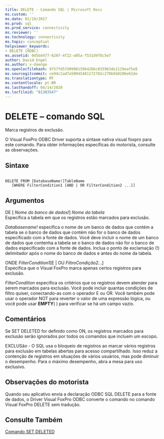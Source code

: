```yaml
---
title: DELETE - Comando SQL | Microsoft Docs
ms.custom: ''
ms.date: 01/19/2017
ms.prod: sql
ms.prod_service: connectivity
ms.reviewer: ''
ms.technology: connectivity
ms.topic: conceptual
helpviewer_keywords:
- DELETE [ODBC]
ms.assetid: 0d5bd477-626f-4f22-a05a-f531d9f8c5e7
author: David-Engel
ms.author: v-daenge
ms.openlocfilehash: 9757fd57d999815964266c035963de1129eaf5e8
ms.sourcegitcommit: ce94c2ad7a50945481172782c270b5b0206e61de
ms.translationtype: MT
ms.contentlocale: pt-BR
ms.lasthandoff: 04/14/2020
ms.locfileid: "81303547"
---
```

# <a name="delete---sql-command"></a>DELETE – comando SQL
Marca registros de exclusão.  
  
 O Visual FoxPro ODBC Driver suporta a sintaxe nativa visual foxpro para este comando. Para obter informações específicas do motorista, consulte as observações.  
  
## <a name="syntax"></a>Sintaxe  
  
```  
  
DELETE FROM [DatabaseName!]TableName  
   [WHERE FilterCondition1 [AND | OR FilterCondition2 ...]]  
```  
  
## <a name="arguments"></a>Argumentos  
 DE [ *Nome do banco de dados!*] *Nome da tabela*  
 Especifica a tabela em que os registros estão marcados para exclusão.  
  
 *Databasename!* especifica o nome de um banco de dados que contém a tabela se o banco de dados que contém não for o banco de dados especificado com a fonte de dados. Você deve incluir o nome de um banco de dados que contenha a tabela se o banco de dados não for o banco de dados especificado com a fonte de dados. Inclua o ponto de exclamação (!) delimitador após o nome do banco de dados e antes do nome da tabela.  
  
 ONDE *FilterCondition1*[E &#124; OU *FiltroCondição2*...]  
 Especifica que o Visual FoxPro marca apenas certos registros para exclusão.  
  
 *FilterCondition* especifica os critérios que os registros devem atender para serem marcados para exclusão. Você pode incluir quantas condições de filtro quiser, conectando-as com o operador E ou OR. Você também pode usar o operador NOT para reverter o valor de uma expressão lógica, ou você pode usar **EMPTY**( ) para verificar se há um campo vazio.  
  
## <a name="remarks"></a>Comentários  
 Se SET DELETED for definido como ON, os registros marcados para exclusão serão ignorados por todos os comandos que incluem um escopo.  
  
 EXCLUSão - O SQL usa o bloqueio de registros ao marcar vários registros para exclusão em tabelas abertas para acesso compartilhado. Isso reduz a contenção de registros em situações de vários usuários, mas pode diminuir o desempenho. Para o máximo desempenho, abra a mesa para uso exclusivo.  
  
## <a name="driver-remarks"></a>Observações do motorista  
 Quando seu aplicativo envia a declaração ODBC SQL DELETE para a fonte de dados, o Driver Visual FoxPro ODBC converte o comando no comando Visual FoxPro DELETE sem tradução.  
  
## <a name="see-also"></a>Consulte Também  
 [Comando SET DELETED](../../odbc/microsoft/set-deleted-command.md)
